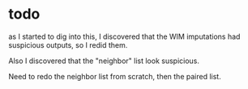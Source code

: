 # todo

as I started to dig into this, I discovered that the WIM imputations had
suspicious outputs, so I redid them.

Also I discovered that the "neighbor" list look suspicious.

Need to redo the neighbor list from scratch, then the paired list.
